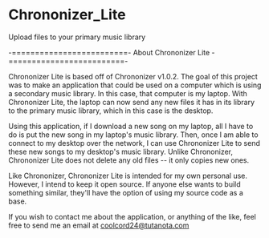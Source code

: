 Chrononizer_Lite
================

Upload files to your primary music library

-=========================- About Chrononizer Lite -=========================-

Chrononizer Lite is based off of Chrononizer v1.0.2. The goal of this project 
was to make an application that could be used on a computer which is using
a secondary music library. In this case, that computer is my laptop. With
Chrononizer Lite, the laptop can now send any new files it has in its library
to the primary music library, which in this case is the desktop.

Using this application, if I download a new song on my laptop, all I have to
do is put the new song in my laptop's music library. Then, once I am able to 
connect to my desktop over the network, I can use Chrononizer Lite to send
these new songs to my desktop's music library. Unlike Chrononizer,
Chrononizer Lite does not delete any old files -- it only copies new ones.

Like Chrononizer, Chrononizer Lite is intended for my own personal use.
However, I intend to keep it open source. If anyone else wants to build
something similar, they'll have the option of using my source code as a base.

If you wish to contact me about the application, or anything of the like,
feel free to send me an email at coolcord24@tutanota.com
